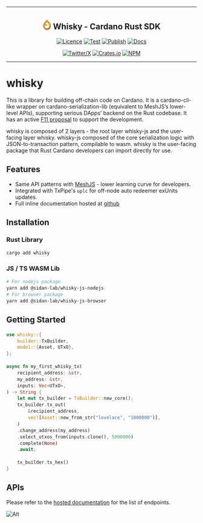 <div align="center">
  <hr />
    <h2 align="center" style="border-bottom: none"><img style="position: relative; top: 0.25rem;" src="https://raw.githubusercontent.com/sidan-lab/brand_assets/main/whisky.png" alt="Whisky" height="30" /> Whisky - Cardano Rust SDK</h2>

[![Licence](https://img.shields.io/github/license/sidan-lab/whisky)](https://github.com/sidan-lab/whisky/blob/master/LICENSE)
[![Test](https://github.com/sidan-lab/whisky/actions/workflows/rust-build-test.yml/badge.svg)](https://github.com/sidan-lab/whisky/actions/workflows/rust-build-test.yml)
[![Publish](https://github.com/sidan-lab/whisky/actions/workflows/publish-packages.yml/badge.svg)](https://github.com/sidan-lab/whisky/actions/workflows/publish-packages.yml)
[![Docs](https://github.com/sidan-lab/whisky/actions/workflows/static.yml/badge.svg?branch=master)](https://github.com/sidan-lab/whisky/actions/workflows/static.yml)

[![Twitter/X](https://img.shields.io/badge/Follow%20us-@sidan__lab-blue?logo=x&style=for-the-badge)](https://x.com/sidan_lab)
[![Crates.io](https://img.shields.io/crates/v/whisky?style=for-the-badge)](https://crates.io/crates/whisky)
[![NPM](https://img.shields.io/npm/v/%40sidan-lab%2Fwhisky-js-nodejs?style=for-the-badge)](https://www.npmjs.com/package/@sidan-lab/whisky-js-nodejs)

  <hr/>
</div>

# whisky

This is a library for building off-chain code on Cardano. It is a cardano-cli-like wrapper on cardano-serialization-lib (equivalent to MeshJS’s lower-level APIs), supporting serious DApps’ backend on the Rust codebase. It has an active [F11 proposal](https://cardano.ideascale.com/c/idea/112172) to support the development.

whisky is composed of 2 layers - the root layer whisky-js and the user-facing layer whisky. whisky-js composed of the core serialization logic with JSON-to-transaction pattern, compilable to wasm. whisky is the user-facing package that Rust Cardano developers can import directly for use.

## Features

- Same API patterns with [MeshJS](https://meshjs.dev/apis/transaction/builderExample) - lower learning curve for developers.
- Integrated with TxPipe's `uplc` for off-node auto redeemer exUnits updates.
- Full inline documentation hosted at [github](https://sidan-lab.github.io/whisky/whisky/index.html)

## Installation

### Rust Library

```sh
cargo add whisky
```

### JS / TS WASM Lib

```sh
# For nodejs package
yarn add @sidan-lab/whisky-js-nodejs
# For browser package
yarn add @sidan-lab/whisky-js-browser
```

## Getting Started

```rust
use whisky::{
    builder::TxBuilder,
    model::{Asset, UTxO},
};

async fn my_first_whisky_tx(
    recipient_address: &str,
    my_address: &str,
    inputs: Vec<UTxO>,
) -> String {
    let mut tx_builder = TxBuilder::new_core();
    tx_builder.tx_out(
        &recipient_address,
        vec![Asset::new_from_str("lovelace", "1000000")],
    )
    .change_address(my_address)
    .select_utxos_from(inputs.clone(), 5000000)
    .complete(None)
    .await;

    tx_builder.tx_hex()
}
```

## APIs

Please refer to the [hosted documentation](https://sidan-lab.github.io/whisky/whisky/index.html) for the list of endpoints.

![Alt](https://repobeats.axiom.co/api/embed/2e35716a9dd3250972c06ca2b4c7f1846ef7c51e.svg "Repobeats analytics image")
